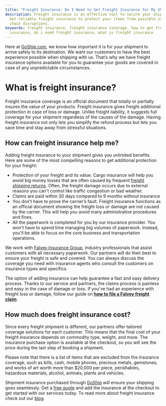 ```yaml
---
title: "Freight Insurance: Do I Need to Get Freight Insurance for My Shipment?"
description: Freight insurance is an effective tool to secure your shipments.
  Get reliable freight insurance to protect your items from possible supply
  chain disruptions.
keywords: freight insurance, freight insurance coverage, how to get freight
  insurance, do i need freight insurance, what is freight insurance
---
```

Here at [GoShip.com](https://www.goship.com/), we know how important it is for your shipment to arrive safely to its destination. We want our customers to have the best experience possible when shipping with us. That’s why we have freight insurance options available for you to guarantee your goods are covered in case of any unpredictable circumstances.

# **What is freight insurance?**

Freight insurance coverage is an official document that totally or partially insures the value of your products. Freight insurance gives freight additional protection in case of loss or damage. Unlike freight liability, it suggests full coverage for your shipment regardless of the causes of the damage. Having freight insurance not only lets you simplify the refund process but lets you save time and stay away from stressful situations.

## **How can freight insurance help me?**

Adding freight insurance to your shipment gives you unlimited benefits. Here are some of the most compelling reasons to get additional protection for your freight:

* Protection of your freight and its value. Cargo insurance will help you avoid big money losses that are often caused by frequent [freight shipping returns](https://www.goship.com/posts/reverse-logistics-how-to-deal-with-freight-shipping-returns). Often, the freight damage occurs due to external reasons you can't control like traffic congestion or bad weather.
* Claims are paid within 30 days compared to 9 months without insurance
* You don’t have to prove the carrier’s fault. Freight insurance functions as an official document showing the freight loss or damage are not caused by the carrier. This will help you avoid many administrative procedures and fines. 
* All the paperwork is completed for you by our insurance provider. You won't have to spend time managing big volumes of paperwork. Instead, you'll be able to focus on the core business and transportation operations.

We work with [Falvey Insurance Group](http://falveyshippers.com/), industry professionals that assist customers with all necessary paperwork. Our partners will do their best to ensure your freight is safe and covered. You can always discuss the coverage you need with insurance agents who consult the customers on insurance types and specifics.

The option of adding insurance can help guarantee a fast and easy delivery process. Thanks to our service and partners, the claims process is painless and easy in the case of damage or loss. If you’ve had an experience with freight loss or damage, follow our guide on **[how to file a Falvey freight claim](https://www.goship.com/resources/filing-a-falvey-freight-claim)**.



## **How much does freight insurance cost?**

Since every freight shipment is different, our partners offer tailored coverage solutions for each customer. This means that the final cost of your freight insurance depends on commodity type, weight, and more. The insurance purchase option is available at the checkout, so you will see the price during the last step of booking a shipment.

Please note that there is a list of items that are excluded from the insurance coverage, such as bills, cash, mobile phones, precious metals, gemstones, and works of art worth more than $20,000 per piece, perishables, hazardous materials, alcohol, animals, plants and vehicles. 

Shipment insurance purchased through [GoShip](https://www.goship.com/) will ensure your shipping goes seamlessly. Get a [free quote](https://beta.goship.com) and add the insurance at the checkout to get started with our services today. To read more about freight insurance check out our [blog](https://www.goship.com/blog/).